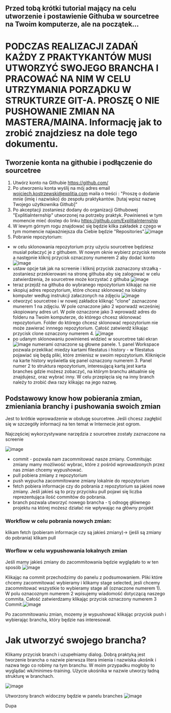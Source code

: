 ## Przed tobą krótki tutorial mający na celu utworzenie i postawienie Githuba w sourcetree na Twoim komputerze, ale na początek...

# PODCZAS REALIZACJI ZADAŃ KAŻDY Z PRAKTYKANTÓW MUSI UTWORZYĆ SWOJEGO BRANCHA I PRACOWAĆ NA NIM W CELU UTRZYMANIA PORZĄDKU W STRUKTURZE GIT-A. PROSZĘ O NIE PUSHOWANIE ZMIAN NA MASTERA/MAINA. Informację jak to zrobić znajdziesz na dole tego dokumentu.

## Tworzenie konta na githubie i podłączenie do sourcetree
1. Utwórz konto na Githubie https://github.com/
2. Po utworzeniu konta wyślij na mój adres email wojciech.kostrzewski@explitia.com maila o treści : "Proszę o dodanie mnie (imię i nazwisko) do zespołu praktykantów. [tutaj wpisz nazwę Twojego użytkownika Github]"
3. Po akceptacji zostaniesz dodany do organizacji Githubowej "ExplitiaInternship" utworzonej na potrzeby praktyk. Powinieneś w tym momencie mieć dostep do linku https://github.com/ExplitiaInternship
4. W lewym górnym rogu znajdować się będzie kilka zakładek z czego w tym momencie najważniejsza dla Ciebie będzie "Repositories".![image](https://github.com/ExplitiaInternship/Documentation/assets/163396037/35cbc12f-e09e-402b-87e4-a5f957bdd822)
5. Pobranie repozytorium:
- w celu sklonowania repozytorium przy użyciu sourcetree będziesz musiał połaczyć je z githubem. W nowym oknie wybierz przycisk remote a następnie kliknij przycisk oznaczony numerem 2 aby dodać konto ![image](https://github.com/ExplitiaInternship/Documentation/assets/163396037/2ccf7bc0-cb56-4e4e-9718-b03dcd2c96bf)
- ustaw opcje tak jak na screenie i kliknij przycisk zaznaczony strzałką - zostaniesz przekierowani na stronę githuba aby się zalogować w celu zatwierdzenia, że sourcetree może korzystać z githuba ![image](https://github.com/ExplitiaInternship/Documentation/assets/163396037/66eb68ed-75d5-4994-adca-c059130c3e5e)
- teraz przejdź na githuba do wybranego repozytorium klikając na nie
- skopiuj adres repozytorium, które chcesz sklonować na lokalny komputer według instrukcji załaczonych na zdjęciu ![image](https://github.com/ExplitiaInternship/Documentation/assets/163396037/813b82e2-9e2d-4edd-92ec-c1975314ece7)
- otworzyć sourcetree i w nowej zakładce kliknąć "clone" zaznaczone munerem 1 na zdjęciu. W pole oznaczone jako 2 wporwadź wcześniej skopiowany adres url. W pole oznaczone jako 3 wprowadź adres do folderu na Twoim komputerze, do którego chcesz sklonować repozytorium. Folder do którego chcesz sklonować repozytorium nie może zawierać innnego repozytorium. Całość zatwierdź klikając przycisk clone oznaczony numerem 4. ![image](https://github.com/ExplitiaInternship/Documentation/assets/163396037/83f814d4-4524-4a07-8703-1aa916b368e4)
- po udanym sklonowaniu powinieneś widzieć w sourcetree taki ekran ![image](https://github.com/ExplitiaInternship/Documentation/assets/163396037/37f38a49-9297-4170-a7d1-57976ecfc499)
numerami oznaczone są głowne panele. 1. panel Workspace pozwala przeklikać miedzy kartami filestatus i history - w filestatus pojawiać się będą pliki, które zmienisz w swoim repozytorium. Kliknięcie na karte history wyświetla się panel oznaczony numerem 3. Panel numer 2 to struktura repozytorium, interesującą kartą jest karta branches gdzie możesz zobaczyć, na którym branchu aktualnie się znajdujesz, oraz wybrać inny. W celu przepięcia się na inny branch należy to zrobić dwa razy klikając na jego nazwę.


## Podstawowy know how pobierania zmian, zmieniania branchy i pushowania swoich zmian

Jest to krótkie wprowadzenie w obsługę sourcetree. Jeśli chcesz zagłębić się w szczegóły informacji na ten temat w Internecie jest ogrom.

Najczęściej wykorzystywane narzędzia z sourcetree zostały zaznaczone na screenie 

![image](https://github.com/ExplitiaInternship/Documentation/assets/163396037/5d6d7a11-00e3-49f2-b8e0-70dae312e7eb)

- commit - pozwala nam zacommitować nasze zmiany. Commitując zmiany mamy możliwość wybrac, które z pośród wprowadzonych przez nas zmian chcemy wypushować.
- pull pobiera zmiany z repozytorium
- push wypucha zacommitowane zmiany lokalnie do repozytorium
- fetch pobiera informacje czy do pobrania z repozytorium sa jakieś nowe zmiany. Jeśli jakieś są to przy przycisku pull pojawi się liczba reprezentująca ilość commitów do pobrania.
- branch pozwala utworzyć nowego brancha - tj odnogę głównego projektu na której możesz działać nie wpływając na główny projekt

### Workflow w celu pobrania nowych zmian:

klikam fetch (pobieram informacje czy są jakieś zmiany)-> (jeśli są zmiany do pobrania) klikam pull

### Worflow w celu wypushowania lokalnych zmian 

Jeśli mamy jakieś zmiany do zacommitowania będzie wyglądało to w ten sposób ![image](https://github.com/ExplitiaInternship/Documentation/assets/163396037/68b76227-4832-4471-967d-fd07fdb2d2ef)

Klikając na commit przechodzimy do panelu z podsumowaniem. Pliki które chcemy zacommitować wybieramy i klikamy stage selected, jesli chcemy zacommitować wszystkie to wybieramy stage all (oznaczone numerem 1). W polu oznacoznym numerem 2 wpisujemy wiadomość dotyczącą naszego commita. Całość zatwierdzamy klikając przycisk oznaczony numerem 3 Commit.![image](https://github.com/ExplitiaInternship/Documentation/assets/163396037/5d61b310-d4d0-42ac-aa78-fa51a663262a)
 
Po zacommitowaniu zmian, mozemy je wypushować klikając przycisk push i wybierając brancha, który będzie nas interesował. 






# Jak utworzyć swojego brancha?

Klikamy przycisk branch i uzupełniamy dialog. Dobrą praktyką jest tworzenie brancha o nazwie pierwsza litera imienia i nazwiska ukośnik i nazwa tego co robimy na tym branchu. W moim przypadku mogłoby to wyglądać wk/minimes-training. Użycie ukośnika w nazwie utworzy ładną strukturę w branchach.

![image](https://github.com/ExplitiaInternship/Documentation/assets/163396037/0b48af62-2ecf-4a99-9f26-5bb293e41a58)

Utworzony branch widoczny będzie w panelu branches 
![image](https://github.com/ExplitiaInternship/Documentation/assets/163396037/6afeb1fd-2612-44a1-958f-eff66a46c32c)

Dupa






